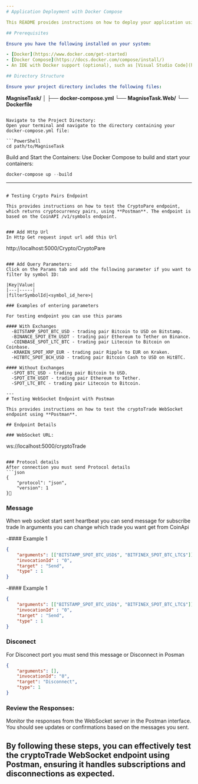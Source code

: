 ```yaml
---
# Application Deployment with Docker Compose

This README provides instructions on how to deploy your application using Docker Compose, either through the terminal or an Integrated Development Environment (IDE).

## Prerequisites

Ensure you have the following installed on your system:

- [Docker](https://www.docker.com/get-started)
- [Docker Compose](https://docs.docker.com/compose/install/)
- An IDE with Docker support (optional), such as [Visual Studio Code](https://code.visualstudio.com/) with the Docker extension or [IntelliJ IDEA](https://www.jetbrains.com/idea/) with Docker integration.

## Directory Structure

Ensure your project directory includes the following files:

```
**MagniseTask/**
│
├── **docker-compose.yml**
└── **MagniseTask.Web/**
    └── **Dockerfile**
```

Navigate to the Project Directory:
Open your terminal and navigate to the directory containing your docker-compose.yml file:

```PowerShell
cd path/to/MagniseTask
```

Build and Start the Containers:
Use Docker Compose to build and start your containers:

```PowerShell
docker-compose up --build
```

---
```

# Testing Crypto Pairs Endpoint

This provides instructions on how to test the CryptoPare endpoint, which returns cryptocurrency pairs, using **Postman**. The endpoint is based on the CoinAPI /v1/symbols endpoint.


### Add Http Url
In Http Get request input url add this Url

```
http://localhost:5000/Crypto/CryptoPare
```

### Add Query Parameters:
Click on the Params tab and add the following parameter if you want to filter by symbol ID:

|Key|Value|
|---|-----|
|filterSymbolId|<symbol_id_here>|

### Examples of entering parameters

For testing endpoint you can use this params

#### With Exchanges
  -BITSTAMP_SPOT_BTC_USD - trading pair Bitcoin to USD on Bitstamp.
  -BINANCE_SPOT_ETH_USDT - trading pair Ethereum to Tether on Binance.
  -COINBASE_SPOT_LTC_BTC - trading pair Litecoin to Bitcoin on Coinbase.
  -KRAKEN_SPOT_XRP_EUR - trading pair Ripple to EUR on Kraken.
  -HITBTC_SPOT_BCH_USD - trading pair Bitcoin Cash to USD on HitBTC.
  
#### Without Exchanges
  -SPOT_BTC_USD - trading pair Bitcoin to USD.
  -SPOT_ETH_USDT - trading pair Ethereum to Tether.
  -SPOT_LTC_BTC - trading pair Litecoin to Bitcoin.

---
# Testing WebSocket Endpoint with Postman

This provides instructions on how to test the cryptoTrade WebSocket endpoint using **Postman**.

## Endpoint Details

### WebSocket URL:
```
ws://localhost:5000/cryptoTrade
```

### Protocol details
After connection you must send Protocol details
```json
{
    "protocol": "json",
    "version": 1
}
```
### Message

When web socket start sent heartbeat you can send message for subscribe trade
In arguments you can change which trade you want get from CoinApi

  -#### Example 1
  ```json
  {
      "arguments": [["BITSTAMP_SPOT_BTC_USD$", "BITFINEX_SPOT_BTC_LTC$"]],
      "invocationId" : "0", 
      "target" : "Send", 
      "type" : 1
  }
  ```

  -#### Example 1
  ```json
  {
      "arguments": [["BITSTAMP_SPOT_BTC_USD$", "BITFINEX_SPOT_BTC_LTC$"]],
      "invocationId" : "0", 
      "target" : "Send", 
      "type" : 1
  }
  ```

### Disconect

For Disconect port you must send this message or Disconnect in Posman

```json
{
    "arguments": [],
    "invocationId": "0",
    "target": "Disconnect",
    "type": 1
}
```

### Review the Responses:
Monitor the responses from the WebSocket server in the Postman interface. You should see updates or confirmations based on the messages you sent.

By following these steps, you can effectively test the cryptoTrade WebSocket endpoint using Postman, ensuring it handles subscriptions and disconnections as expected.
---
